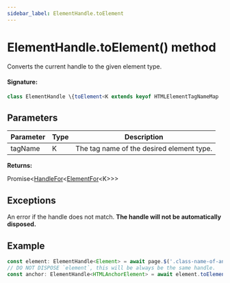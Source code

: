 ```yaml
---
sidebar_label: ElementHandle.toElement
---
```


# ElementHandle.toElement() method

Converts the current handle to the given element type.

#### Signature:

```typescript
class ElementHandle \{toElement<K extends keyof HTMLElementTagNameMap | keyof SVGElementTagNameMap>(tagName: K): Promise<HandleFor<ElementFor<K>>>;\}
```

## Parameters

| Parameter | Type | Description                               |
| --------- | ---- | ----------------------------------------- |
| tagName   | K    | The tag name of the desired element type. |

**Returns:**

Promise&lt;[HandleFor](./puppeteer.handlefor.md)&lt;[ElementFor](./puppeteer.elementfor.md)&lt;K&gt;&gt;&gt;

## Exceptions

An error if the handle does not match. **The handle will not be automatically disposed.**

## Example

```ts
const element: ElementHandle<Element> = await page.$('.class-name-of-anchor');
// DO NOT DISPOSE `element`, this will be always be the same handle.
const anchor: ElementHandle<HTMLAnchorElement> = await element.toElement('a');
```
